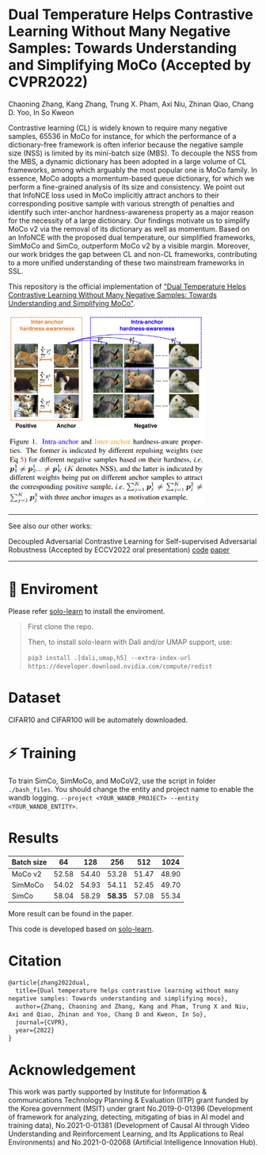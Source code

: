 # Dual Temperature Helps Contrastive Learning Without Many Negative Samples: Towards Understanding and Simplifying MoCo (Accepted by CVPR2022)


Chaoning Zhang, Kang Zhang, Trung X. Pham, Axi Niu, Zhinan Qiao, Chang D. Yoo, In So Kweon

Contrastive learning (CL) is widely known to require many negative samples, 65536 in MoCo for instance, for which the performance of a dictionary-free framework is often inferior because the negative sample size (NSS) is limited by its mini-batch size (MBS). To decouple the NSS from the MBS, a dynamic dictionary has been adopted in a large volume of CL frameworks, among which arguably the most popular one is MoCo family. In essence, MoCo adopts a momentum-based queue dictionary, for which we perform a fine-grained analysis of its size and consistency. We point out that InfoNCE loss used in MoCo implicitly attract anchors to their corresponding positive sample with various strength of penalties and identify such inter-anchor hardness-awareness property as a major reason for the necessity of a large dictionary. Our findings motivate us to simplify MoCo v2 via the removal of its dictionary as well as momentum. Based on an InfoNCE with the proposed dual temperature, our simplified frameworks, SimMoCo and SimCo, outperform MoCo v2 by a visible margin. Moreover, our work bridges the gap between CL and non-CL frameworks, contributing to a more unified understanding of these two mainstream frameworks in SSL.


This repository is the official implementation of ["Dual Temperature Helps Contrastive Learning Without Many Negative Samples: Towards Understanding and Simplifying MoCo"](https://arxiv.org/abs/2203.17248).


<img src="asset/image.png" width="400" />

---
See also our other works:

Decoupled Adversarial Contrastive Learning for Self-supervised Adversarial Robustness (Accepted by ECCV2022 oral presentation) [code](https://github.com/pantheon5100/DeACL.git) [paper](https://arxiv.org/abs/2207.10899)

---

# 🔧 Enviroment

Please refer [solo-learn](https://github.com/vturrisi/solo-learn) to install the enviroment.

> First clone the repo.
> 
> Then, to install solo-learn with Dali and/or UMAP support, use:
> 
> `pip3 install .[dali,umap,h5] --extra-index-url https://developer.download.nvidia.com/compute/redist`


# Dataset
CIFAR10 and CIFAR100 will be automately downloaded.

# ⚡ Training
To train SimCo, SimMoCo, and MoCoV2, use the script in folder `./bash_files`. You should change the entity and project name to enable the wandb logging.   `--project <YOUR_WANDB_PROJECT> --entity <YOUR_WANDB_ENTITY>`.

# Results

| Batch size | 64    | 128   | 256            | 512   | 1024  |
|------------|-------|-------|----------------|-------|-------|
| MoCo v2    | 52.58 | 54.40 | 53.28          | 51.47 | 48.90 |
| SimMoCo    | 54.02 | 54.93 | 54.11          | 52.45 | 49.70 |
| SimCo      | 58.04 | 58.29 | **58.35** | 57.08 | 55.34 |

More result can be found in the paper.

This code is developed based on [solo-learn](https://github.com/vturrisi/solo-learn).

# Citation
```
@article{zhang2022dual,
  title={Dual temperature helps contrastive learning without many negative samples: Towards understanding and simplifying moco},
  author={Zhang, Chaoning and Zhang, Kang and Pham, Trung X and Niu, Axi and Qiao, Zhinan and Yoo, Chang D and Kweon, In So},
  journal={CVPR},
  year={2022}
}
```


# Acknowledgement

This work was partly supported by Institute for Information & communications Technology Planning & Evaluation (IITP) grant funded by the Korea government (MSIT) under grant No.2019-0-01396 (Development of framework for analyzing, detecting, mitigating of bias in AI model and training data), No.2021-0-01381 (Development of Causal AI through Video Understanding and Reinforcement Learning, and Its Applications to Real Environments) and No.2021-0-02068 (Artificial Intelligence Innovation Hub).
